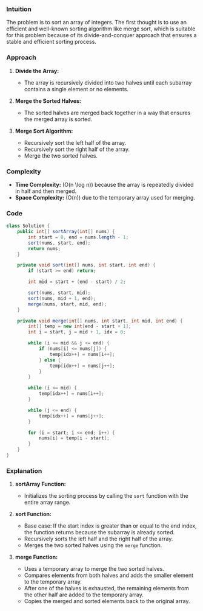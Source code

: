 ### Intuition
The problem is to sort an array of integers. The first thought is to use an efficient and well-known sorting algorithm like merge sort, which is suitable for this problem because of its divide-and-conquer approach that ensures a stable and efficient sorting process.

### Approach
1. **Divide the Array:**
   - The array is recursively divided into two halves until each subarray contains a single element or no elements.

2. **Merge the Sorted Halves:**
   - The sorted halves are merged back together in a way that ensures the merged array is sorted.

3. **Merge Sort Algorithm:**
   - Recursively sort the left half of the array.
   - Recursively sort the right half of the array.
   - Merge the two sorted halves.

### Complexity
- **Time Complexity:** \(O(n \log n)\) because the array is repeatedly divided in half and then merged.
- **Space Complexity:** \(O(n)\) due to the temporary array used for merging.

### Code
```java
class Solution {
    public int[] sortArray(int[] nums) {
        int start = 0, end = nums.length - 1;
        sort(nums, start, end);
        return nums;
    }

    private void sort(int[] nums, int start, int end) {
        if (start >= end) return;

        int mid = start + (end - start) / 2;

        sort(nums, start, mid);
        sort(nums, mid + 1, end);
        merge(nums, start, mid, end);
    }

    private void merge(int[] nums, int start, int mid, int end) {
        int[] temp = new int[end - start + 1];
        int i = start, j = mid + 1, idx = 0;

        while (i <= mid && j <= end) {
            if (nums[i] <= nums[j]) {
                temp[idx++] = nums[i++];
            } else {
                temp[idx++] = nums[j++];
            }
        }

        while (i <= mid) {
            temp[idx++] = nums[i++];
        }

        while (j <= end) {
            temp[idx++] = nums[j++];
        }

        for (i = start; i <= end; i++) {
            nums[i] = temp[i - start];
        }
    }
}
```

### Explanation
1. **sortArray Function:**
   - Initializes the sorting process by calling the `sort` function with the entire array range.

2. **sort Function:**
   - Base case: If the start index is greater than or equal to the end index, the function returns because the subarray is already sorted.
   - Recursively sorts the left half and the right half of the array.
   - Merges the two sorted halves using the `merge` function.

3. **merge Function:**
   - Uses a temporary array to merge the two sorted halves.
   - Compares elements from both halves and adds the smaller element to the temporary array.
   - After one of the halves is exhausted, the remaining elements from the other half are added to the temporary array.
   - Copies the merged and sorted elements back to the original array.

